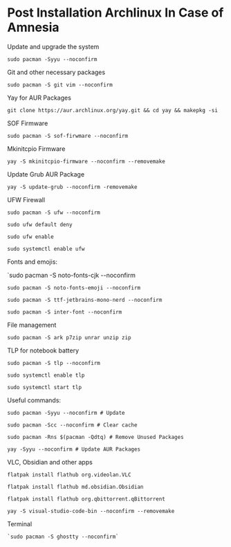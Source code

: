 # Post Installation Archlinux In Case of Amnesia

Update and upgrade the system

`sudo pacman -Syyu --noconfirm`

Git and other necessary packages

`sudo pacman -S git vim --noconfirm`

Yay for AUR Packages

`git clone https://aur.archlinux.org/yay.git && cd yay && makepkg -si`

SOF Firmware

`sudo pacman -S sof-firwmare --noconfirm`

Mkinitcpio Firmware 

`yay -S mkinitcpio-firmware --noconfirm --removemake` 

Update Grub AUR Package

`yay -S update-grub --noconfirm -removemake`

UFW Firewall

`sudo pacman -S ufw --noconfirm`

`sudo ufw default deny`

`sudo ufw enable`

`sudo systemctl enable ufw`

Fonts and emojis:

`sudo pacman -S noto-fonts-cjk --noconfirm

`sudo pacman -S noto-fonts-emoji --noconfirm`

`sudo pacman -S ttf-jetbrains-mono-nerd --noconfirm`

`sudo pacman -S inter-font --noconfirm`

File management

`sudo pacman -S ark p7zip unrar unzip zip`

TLP for notebook battery

`sudo pacman -S tlp --noconfirm`

`sudo systemctl enable tlp`

`sudo systemctl start tlp`

Useful commands:

`sudo pacman -Syyu --noconfirm # Update`

`sudo pacman -Scc --noconfirm # Clear cache`

`sudo pacman -Rns $(pacman -Qdtq) # Remove Unused Packages`

`yay -Syyu --noconfirm # Update AUR Packages`

VLC, Obsidian and other apps

`flatpak install flathub org.videolan.VLC`

`flatpak install flathub md.obsidian.Obsidian`

`flatpak install flathub org.qbittorrent.qBittorrent`

`yay -S visual-studio-code-bin --noconfirm --removemake`

Terminal

	`sudo pacman -S ghostty --noconfirm`



